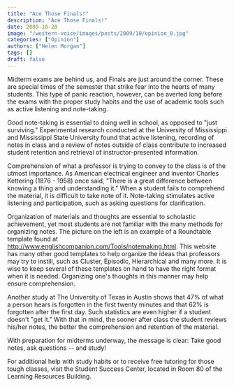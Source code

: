 ```yaml
---
title: "Ace Those Finals!"
description: "Ace Those Finals!"
date: 2009-10-20
image: "/western-voice/images/posts/2009/10/opinion_0.jpg"
categories: ["Opinion"]
authors: ["Helen Morgan"]
tags: []
draft: false
---
```

Midterm exams are behind us, and Finals are just around the corner. These are special times of the semester that strike fear into the hearts of many students. This type of panic reaction, however, can be averted long before the exams with the proper study habits and the use of academic tools such as active listening and note-taking.

Good note-taking is essential to doing well in school, as opposed to "just surviving." Experimental research conducted at the University of Mississippi and Mississippi State University found that active listening, recording of notes in class and a review of notes outside of class contribute to increased student retention and retrieval of instructor-presented information.

Comprehension of what a professor is trying to convey to the class is of the utmost importance. As American electrical engineer and inventor Charles Kettering (1876 - 1958) once said, "There is a great difference between knowing a thing and understanding it." When a student fails to comprehend the material, it is difficult to take note of it. Note-taking stimulates active listening and participation, such as asking questions for clarification.

Organization of materials and thoughts are essential to scholastic achievement, yet most students are not familiar with the many methods for organizing notes. The picture on the left is an example of a Roundtable template found at http://www.englishcompanion.com/Tools/notemaking.html. This website has many other good templates to help organize the ideas that professors may try to instill, such as Cluster, Episodic, Hierarchical and many more. It is wise to keep several of these templates on hand to have the right format when it is needed. Organizing one's thoughts in this manner may help ensure comprehension.

Another study at The University of Texas in Austin shows that 47% of what a person hears is forgotten in the first twenty minutes and that 62% is forgotten after the first day. Such statistics are even higher if a student doesn't "get it." With that in mind, the sooner after class the student reviews his/her notes, the better the comprehension and retention of the material.

With preparation for midterms underway, the message is clear: Take good notes, ask questions -- and study!

For additional help with study habits or to receive free tutoring for those tough classes, visit the Student Success Center, located in Room 80 of the Learning Resources Building.